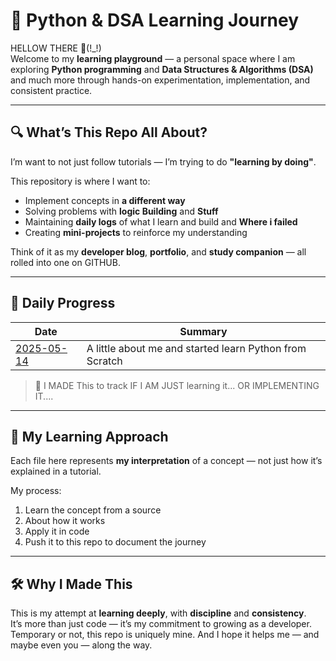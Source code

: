 # 🧠 Python & DSA Learning Journey

HELLOW THERE 👋(!_!)   
Welcome to my **learning playground** — a personal space where I am exploring **Python programming** and **Data Structures & Algorithms (DSA)** and much more through hands-on experimentation, implementation, and consistent practice.

---

## 🔍 What’s This Repo All About?

I’m want to not just follow tutorials — I’m trying to do **"learning by doing"**.

This repository is where I want to:
- Implement concepts in **a different way**
- Solving problems with **logic Building** and **Stuff**
- Maintaining **daily logs** of what I learn and build and **Where i failed**
- Creating **mini-projects** to reinforce my understanding

Think of it as my **developer blog**, **portfolio**, and **study companion** — all rolled into one on GITHUB.

---

## 📅 Daily Progress

| Date | Summary |
|------|---------|
| [2025-05-14](DailyLogs/2025-05-14.md) | A little about me and started learn Python from Scratch |

> 📝 I MADE This to track IF I AM JUST learning it... OR IMPLEMENTING IT....

---

## 🧪 My Learning Approach

Each file here represents **my interpretation** of a concept — not just how it’s explained in a tutorial.

My process:
1. Learn the concept from a source
2. About how it works
3. Apply it in code
4. Push it to this repo to document the journey

---

## 🛠️ Why I Made This

This is my attempt at **learning deeply**, with **discipline** and **consistency**.  
It’s more than just code — it’s my commitment to growing as a developer.  
Temporary or not, this repo is uniquely mine. And I hope it helps me — and maybe even you — along the way.
